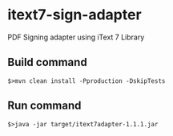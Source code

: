 # itext7-sign-adapter
PDF Signing adapter using iText 7 Library
## Build command
```
$>mvn clean install -Pproduction -DskipTests
```

## Run command
```
$>java -jar target/itext7adapter-1.1.1.jar
```
